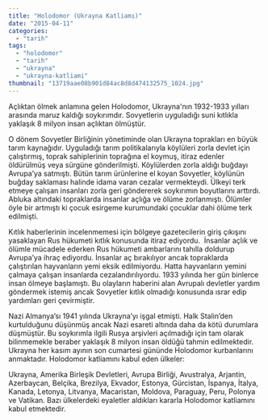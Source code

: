 ```yaml
---
title: "Holodomor (Ukrayna Katliamı)"
date: "2015-04-11"
categories: 
  - "tarih"
tags: 
  - "holodomor"
  - "tarih"
  - "ukrayna"
  - "ukrayna-katliami"
thumbnail: "13719aae08b901d84ac8d8d474132575_1024.jpg"
---
```


Açlıktan ölmek anlamına gelen Holodomor, Ukrayna'nın 1932-1933 yılları arasında maruz kaldığı soykırımdır. Sovyetlerin uyguladığı suni kıtlıkla yaklaşık 8 milyon insan açlıktan ölmüştür.

O dönem Sovyetler Birliğinin yönetiminde olan Ukrayna toprakları en büyük tarım kaynağıdır. Uyguladığı tarım politikalarıyla köylüleri zorla devlet için çalıştırmış, toprak sahiplerinin toprağına el koymuş, itiraz edenler öldürülmüş veya sürgüne gönderilmişti. Köylülerden zorla aldığı buğdayı Avrupa’ya satmıştı. Bütün tarım ürünlerine el koyan Sovyetler, köylünün buğday saklaması halinde idama varan cezalar vermekteydi. Ülkeyi terk etmeye çalışan insanları zorla geri göndererek soykırımın boyutlarını arttırdı. Abluka altındaki topraklarda insanlar açlığa ve ölüme zorlanmıştı. Ölümler öyle bir artmıştı ki çocuk esirgeme kurumundaki çocuklar dahi ölüme terk edilmişti.

Kıtlık haberlerinin incelenmemesi için bölgeye gazetecilerin giriş çıkışını yasaklayan Rus hükumeti kıtlık konusunda itiraz ediyordu.  İnsanlar açlık ve ölümle mücadele ederken Rus hükumeti ambarlarını tahılla doldurup Avrupa’ya ihraç ediyordu. İnsanlar aç bırakılıyor ancak topraklarda çalıştırılan hayvanların yemi eksik edilmiyordu. Hatta hayvanların yemini çalmaya çalışan insanlarda cezalandırılıyordu. 1933 yılında her gün binlerce insan ölmeye başlamıştı. Bu olayların haberini alan Avrupalı devletler yardım göndermek istemiş ancak Sovyetler kıtlık olmadığı konusunda ısrar edip yardımları geri çevirmiştir.

Nazi Almanya’sı 1941 yılında Ukrayna’yı işgal etmişti. Halk Stalin’den kurtulduğunu düşünmüş ancak Nazi esareti altında daha da kötü durumlara düşmüştür. Bu soykırımla ilgili Rusya arşivleri açılmadığı için tam olarak bilinmemekle beraber yaklaşık 8 milyon insan öldüğü tahmin edilmektedir. Ukrayna her kasım ayının son cumartesi gününde Holodomor kurbanlarını anmaktadır. Holodomor katliamını kabul eden ülkeler:

Ukrayna, Amerika Birleşik Devletleri, Avrupa Birliği, Avustralya, Arjantin, Azerbaycan, Belçika, Brezilya, Ekvador, Estonya, Gürcistan, İspanya, İtalya, Kanada, Letonya, Litvanya, Macaristan, Moldova, Paraguay, Peru, Polonya ve Vatikan. Bazı ülkelerdeki eyaletler aldıkları kararla Holodomor katliamını kabul etmektedir.
